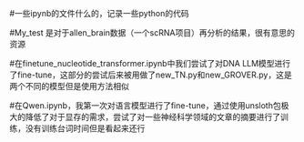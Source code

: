 #一些ipynb的文件什么的，记录一些python的代码

#My_test 是对于allen_brain数据（一个scRNA项目）再分析的结果，很有意思的资源

#在finetune_nucleotide_transformer.ipynb中我们尝试了对DNA LLM模型进行了fine-tune，这部分的尝试后来被用做了new_TN.py和new_GROVER.py，这是两个不同的模型但是使用方法相似

#在Qwen.ipynb，我第一次对语言模型进行了fine-tune，通过使用unsloth包极大的降低了对于显存的需求，尝试了对一些神经科学领域的文章的摘要进行了训练，没有训练台词时间但是看起来还行
